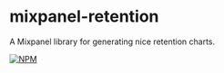 # mixpanel-retention

A Mixpanel library for generating nice retention charts.

[![NPM](https://nodei.co/npm/mixpanel-retention.png?downloads=true&stars=true)](https://nodei.co/npm/mixpanel-retention/)
